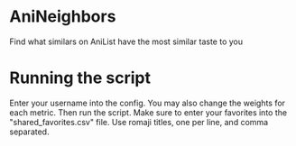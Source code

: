 # AniNeighbors

Find what similars on AniList have the most similar taste to you

# Running the script
Enter your username into the config. You may also change the weights for each metric. Then run the script.
Make sure to enter your favorites into the "shared_favorites.csv" file. Use romaji titles, one per line, and comma separated. 
